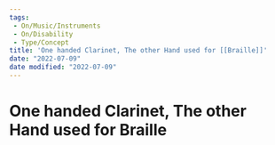 ```yaml
---
tags:
 - On/Music/Instruments
 - On/Disability
 - Type/Concept
title: 'One handed Clarinet, The other Hand used for [[Braille]]'
date: "2022-07-09"
date modified: "2022-07-09"
---
```


# One handed Clarinet, The other Hand used for Braille
